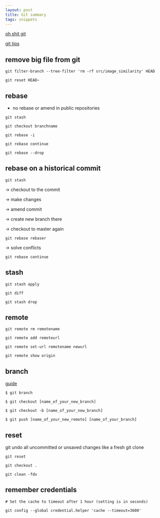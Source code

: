 ```yaml
---
layout: post
title: Git summary 
tags: snippets
---
```


[oh shit git](http://ohshitgit.com/)

[git tips ](https://github.com/git-tips/tips)

## remove big file from git 
`git filter-branch --tree-filter 'rm -rf src/image_similarity' HEAD`


`git reset HEAD~`

## rebase

+ no rebase or amend in public repositories

 `git stash`

 `git checkout branchname`

 `git rebase -i `

 `git rebase continue`

`git rebase --drop `

## rebase on a historical commit 

 `git stash`

 -> checkout to the commit

 -> make changes

 -> amend commit 

 -> create new branch there

 -> checkout to master again

 `git rebase rebaser`

 -> solve conflicts 

 `git rebase continue`


## stash

 `git stash apply `

 `git diff`

 `git stash drop`

## remote

 `git remote rm remotename`

 `git remote add remoteurl`

 `git remote set-url remotename newurl`

 `git remote show origin`


## branch 
[guide](https://github.com/Kunena/Kunena-Forum/wiki/Create-a-new-branch-with-git-and-manage-branches)

 `$ git branch`

 `$ git checkout [name_of_your_new_branch]`

 `$ git checkout -b [name_of_your_new_branch]`

 `$ git push [name_of_your_new_remote] [name_of_your_branch]`

## reset
git undo all uncommitted or unsaved changes
like a fresh git clone 

 `git reset`

 `git checkout . `

 `git clean -fdx`

## remember credentials
`# Set the cache to timeout after 1 hour (setting is in seconds)`

`git config --global credential.helper 'cache --timeout=3600'`
